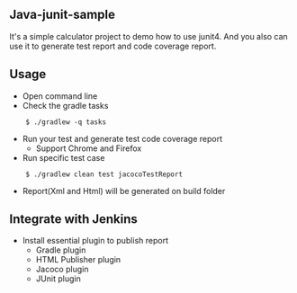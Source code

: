 Java-junit-sample
-----------
It's a simple calculator project to demo how to use junit4. And you
also can use it to generate test report and code coverage report.

Usage
-----------
* Open command line
* Check the gradle tasks

```no-highlight
    $ ./gradlew -q tasks
```

* Run your test and generate test code coverage report
    - Support Chrome and Firefox
* Run specific test case

```no-highlight
    $ ./gradlew clean test jacocoTestReport
```

* Report(Xml and Html) will be generated on build folder

Integrate with Jenkins
-----------
* Install essential plugin to publish report
    * Gradle plugin
    * HTML Publisher plugin
    * Jacoco plugin
    * JUnit plugin